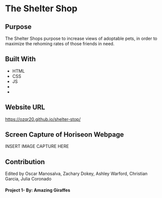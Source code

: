# The Shelter Shop

## Purpose
The Shelter Shops purpose to increase views of adoptable pets, in order to maximize the rehoming rates of those friends in need.

## Built With
* HTML
* CSS
* JS
* 
* 

## Website URL
https://ozqr20.github.io/shelter-stop/

## Screen Capture of Horiseon Webpage
INSERT IMAGE CAPTURE HERE

## Contribution
Edited by Oscar Manosalva, Zachary Dokey, Ashley Warford, Christian Garcia, Julia Coronado

#### Project 1- By: Amazing Giraffes